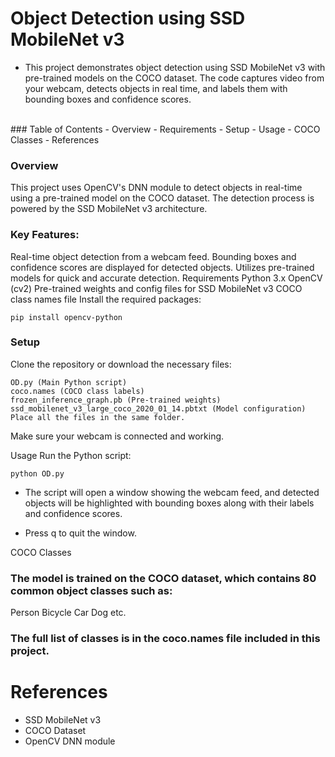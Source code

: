 # Object Detection using SSD MobileNet v3
- This project demonstrates object detection using SSD MobileNet v3 with pre-trained models on the COCO dataset. The code captures video from your webcam, detects objects in real time, and labels them with bounding boxes and confidence scores.

<br>
### Table of Contents
- Overview
- Requirements
- Setup
- Usage
- COCO Classes
- References

### Overview
This project uses OpenCV's DNN module to detect objects in real-time using a pre-trained model on the COCO dataset. The detection process is powered by the SSD MobileNet v3 architecture.

### Key Features:

Real-time object detection from a webcam feed.
Bounding boxes and confidence scores are displayed for detected objects.
Utilizes pre-trained models for quick and accurate detection.
Requirements
Python 3.x
OpenCV (cv2)
Pre-trained weights and config files for SSD MobileNet v3
COCO class names file
Install the required packages:
```
pip install opencv-python
```


### Setup
Clone the repository or download the necessary files:
```
OD.py (Main Python script)
coco.names (COCO class labels)
frozen_inference_graph.pb (Pre-trained weights)
ssd_mobilenet_v3_large_coco_2020_01_14.pbtxt (Model configuration)
Place all the files in the same folder.
```
Make sure your webcam is connected and working.

Usage
Run the Python script:
```
python OD.py
```
- The script will open a window showing the webcam feed, and detected objects will be highlighted with bounding boxes along with their labels and confidence scores.

- Press q to quit the window.

COCO Classes

### The model is trained on the COCO dataset, which contains 80 common object classes such as:

Person
Bicycle
Car
Dog
etc.

### The full list of classes is in the coco.names file included in this project.

# References
- SSD MobileNet v3
- COCO Dataset
- OpenCV DNN module
